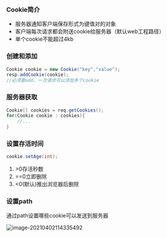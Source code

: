 ### Cookie简介

- 服务器通知客户端保存形式为键值对的对象
- 客户端每次请求都会附送cookie给服务器（默认web工程路径）
- 单个cookie不能超过4kb

### 创建和添加

```java
Cookie cookie = new Cookie("key","value");
resp.addCookie(cookie);
//必须要add，一次请求可以添加多个cookie
```

### 服务器获取

```java
Cookie[] cookies = req.getCookies();
for(Cookie cookie : cookies){
	//...
}
```

### 设置存活时间

```java
cookie.setAge(int);
```

1. \>0存活秒数
2. ==0立即删除
3. <0(默认)推出浏览器后删除

### 设置path

通过path设置哪些cookie可以发送到服务器

![image-20210402114335492](https://imagebag.oss-cn-chengdu.aliyuncs.com/img/image-20210402114335492.png)